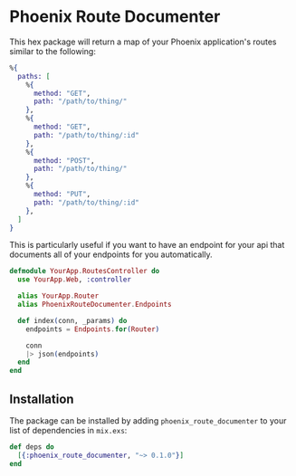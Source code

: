 # Phoenix Route Documenter

This hex package will return a map of your Phoenix application's routes similar
to the following:

```elixir
%{
  paths: [
    %{
      method: "GET",
      path: "/path/to/thing/"
    },
    %{
      method: "GET",
      path: "/path/to/thing/:id"
    },
    %{
      method: "POST",
      path: "/path/to/thing/"
    },
    %{
      method: "PUT",
      path: "/path/to/thing/:id"
    },
  ]
}
```

This is particularly useful if you want to have an endpoint for your api that
documents all of your endpoints for you automatically.

```elixir
defmodule YourApp.RoutesController do
  use YourApp.Web, :controller

  alias YourApp.Router
  alias PhoenixRouteDocumenter.Endpoints

  def index(conn, _params) do
    endpoints = Endpoints.for(Router)

    conn
    |> json(endpoints)
  end
end
```

## Installation

The package can be installed by adding `phoenix_route_documenter` to your list
of dependencies in `mix.exs`:

```elixir
def deps do
  [{:phoenix_route_documenter, "~> 0.1.0"}]
end
```

